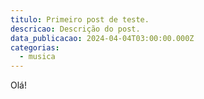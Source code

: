 ```yaml
---
titulo: Primeiro post de teste.
descricao: Descrição do post.
data_publicacao: 2024-04-04T03:00:00.000Z
categorias:
  - musica
---
```


Olá!
